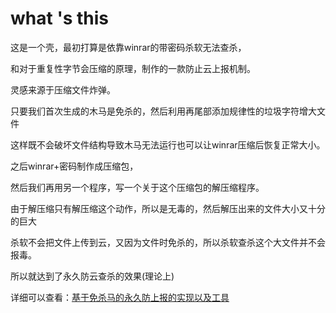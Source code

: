 # what 's this

这是一个壳，最初打算是依靠winrar的带密码杀软无法查杀，

和对于重复性字节会压缩的原理，制作的一款防止云上报机制。

灵感来源于压缩文件炸弹。

只要我们首次生成的木马是免杀的，然后利用再尾部添加规律性的垃圾字符增大文件

这样既不会破坏文件结构导致木马无法运行也可以让winrar压缩后恢复正常大小。

之后winrar+密码制作成压缩包，

然后我们再用另一个程序，写一个关于这个压缩包的解压缩程序。

由于解压缩只有解压缩这个动作，所以是无毒的，然后解压出来的文件大小又十分的巨大

杀软不会把文件上传到云，又因为文件时免杀的，所以杀软查杀这个大文件并不会报毒。

所以就达到了永久防云查杀的效果(理论上)

详细可以查看：[基于免杀马的永久防上报的实现以及工具](https://9bie.org/index.php/archives/223/)